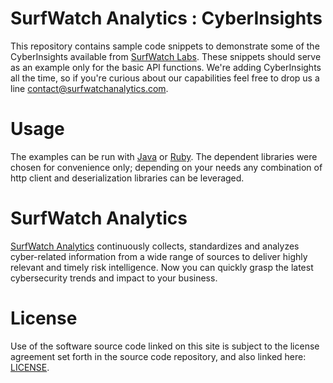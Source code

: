SurfWatch Analytics : CyberInsights
==========================

This repository contains sample code snippets to demonstrate some of the CyberInsights available from [SurfWatch Labs](https://www.surfwatchanalytics.com/cyber_insights).  These snippets should serve as an example only for the basic API functions.  We're adding CyberInsights all the time, so if you're curious about our capabilities feel free to drop us a line <contact@surfwatchanalytics.com>.

Usage
=====

The examples can be run with [Java](http://www.oracle.com/technetwork/java/javase/downloads/index.html) or [Ruby](https://www.ruby-lang.org/en/installation/).  The dependent libraries were chosen for convenience only; depending on your needs any combination of http client and deserialization libraries can be leveraged.

SurfWatch Analytics
==========

[SurfWatch Analytics](https://www.surfwatchanalytics.com/) continuously collects, standardizes and analyzes cyber-related information from a wide range of sources to deliver highly relevant and timely risk intelligence. Now you can quickly grasp the latest cybersecurity trends and impact to your business.

License
=======

Use of the software source code linked on this site is subject to the license agreement set forth in the source code repository, and also linked here: [LICENSE](https://github.com/surfwatchlabs/insights/blob/master/LICENSE).
